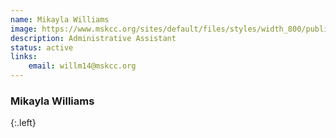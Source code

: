 ```yaml
---
name: Mikayla Williams
image: https://www.mskcc.org/sites/default/files/styles/width_800/public/node/323076/main_image/williams-mikayla-250313-12_rtc_1200x800.webp
description: Administrative Assistant
status: active
links:
    email: willm14@mskcc.org
---
```


### Mikayla Williams
{:.left}
        